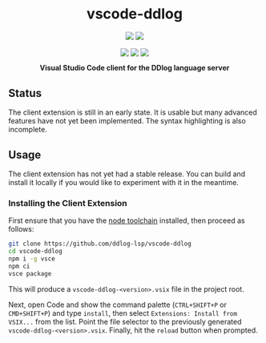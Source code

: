 <div align="center">
  <h1>vscode-ddlog</h1>
  <p style="margin-bottom: 0.5ex;">
    <a href="https://github.com/ddlog-lsp/vscode-ddlog/actions"><img
        src="https://img.shields.io/github/workflow/status/ddlog-lsp/vscode-ddlog/main?logo=github" /></a>
    <img src="https://img.shields.io/badge/code->=1.43.0-success?logo=visual-studio-code" />
  </p>
  <p style="margin-bottom: 1.5ex;">
    <img src="https://img.shields.io/badge/TypeScript-typed-informational?logo=typescript" />
    <img src="https://img.shields.io/badge/ESlint-checked-informational?logo=eslint" />
    <img src="https://img.shields.io/badge/Prettier-formatted-informational?logo=prettier" />
  </p>
  <strong>Visual Studio Code client for the DDlog language server</strong>
</div>

## Status

The client extension is still in an early state. It is usable but many advanced features have not yet been implemented. The syntax highlighting is also incomplete.

## Usage

The client extension has not yet had a stable release. You can build and install it locally if you would like to experiment with it in the meantime.

### Installing the Client Extension

First ensure that you have the [node toolchain](https://nodejs.org/en/download/) installed, then proceed as follows:

```bash
git clone https://github.com/ddlog-lsp/vscode-ddlog
cd vscode-ddlog
npm i -g vsce
npm ci
vsce package
```

This will produce a `vscode-ddlog-<version>.vsix` file in the project root.

Next, open Code and show the command palette (`CTRL+SHIFT+P` or `CMD+SHIFT+P`) and type `install`, then select `Extensions: Install from VSIX...` from the list. Point the file selector to the previously generated `vscode-ddlog-<version>.vsix`. Finally, hit the `reload` button when prompted.
